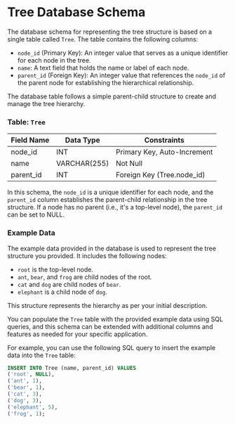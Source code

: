 # Tree Database Schema

The database schema for representing the tree structure is based on a single table called `Tree`. The table contains the following columns:

- `node_id` (Primary Key): An integer value that serves as a unique identifier for each node in the tree.
- `name`: A text field that holds the name or label of each node.
- `parent_id` (Foreign Key): An integer value that references the `node_id` of the parent node for establishing the hierarchical relationship.

The database table follows a simple parent-child structure to create and manage the tree hierarchy.

### Table: `Tree`

| Field Name | Data Type    | Constraints                 |
|------------|--------------|-----------------------------|
| node_id    | INT          | Primary Key, Auto-Increment |
| name       | VARCHAR(255) | Not Null                    |
| parent_id  | INT          | Foreign Key (Tree.node_id)  |

In this schema, the `node_id` is a unique identifier for each node, and the `parent_id` column establishes the parent-child relationship in the tree structure. If a node has no parent (i.e., it's a top-level node), the `parent_id` can be set to NULL.

### Example Data

The example data provided in the database is used to represent the tree structure you provided. It includes the following nodes:

- `root` is the top-level node.
- `ant`, `bear`, and `frog` are child nodes of the root.
- `cat` and `dog` are child nodes of `bear`.
- `elephant` is a child node of `dog`.

This structure represents the hierarchy as per your initial description.

You can populate the `Tree` table with the provided example data using SQL queries, and this schema can be extended with additional columns and features as needed for your specific application.

For example, you can use the following SQL query to insert the example data into the `Tree` table:

```sql
INSERT INTO Tree (name, parent_id) VALUES
('root', NULL),
('ant', 1),
('bear', 1),
('cat', 3),
('dog', 3),
('elephant', 5),
('frog', 1);
